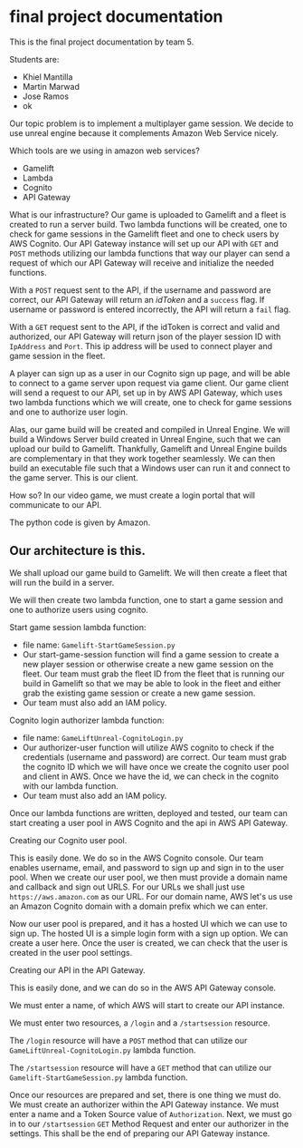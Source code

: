 # final project documentation

This is the final project documentation by team 5.

Students are:
* Khiel Mantilla
* Martin Marwad
* Jose Ramos
* ok

Our topic problem is to implement a multiplayer game session. We decide to use unreal engine because it complements Amazon Web Service nicely.

Which tools are we using in amazon web services?
* Gamelift
* Lambda
* Cognito
* API Gateway

What is our infrastructure? Our game is uploaded to Gamelift and a fleet is created to run a server build. Two lambda functions will be created, one to check for game sessions in the Gamelift fleet and one to check users by AWS Cognito. Our API Gateway instance will set up our API with `GET` and `POST` methods utilizing our lambda functions that way our player can send a request of which our API Gateway will receive and initialize the needed functions.

With a `POST` request sent to the API, if the username and password are correct, our API Gateway will return an *idToken* and a `success` flag. If username or password is entered incorrectly, the API will return a `fail` flag.

With a `GET` request sent to the API, if the idToken is correct and valid and authorized, our API Gateway will return json of the player session ID with `IpAddress` and `Port`. This ip address will be used to connect player and game session in the fleet.

A player can sign up as a user in our Cognito sign up page, and will be able to connect to a game server upon request via game client. Our game client will send a request to our API, set up in by AWS API Gateway, which uses two lambda functions which we will create, one to check for game sessions and one to authorize user login.

Alas, our game build will be created and compiled in Unreal Engine. We will build a Windows Server build created in Unreal Engine, such that we can upload our build to Gamelift. Thankfully, Gamelift and Unreal Engine builds are complementary in that they work together seamlessly. We can then build an executable file such that a Windows user can run it and connect to the game server. This is our client.

How so? In our video game, we must create a login portal that will communicate to our API.

The python code is given by Amazon.



## Our architecture is this.

We shall upload our game build to Gamelift. We will then create a fleet that will run the build in a server.

We will then create two lambda function, one to start a game session and one to authorize users using cognito.

Start game session lambda function:
* file name: `Gamelift-StartGameSession.py`
* Our start-game-session function will find a game session to create a new player session or otherwise create a new game session on the fleet. Our team must grab the fleet ID from the fleet that is running our build in Gamelift so that we may be able to look in the fleet and either grab the existing game session or create a new game session.
* Our team must also add an IAM policy.

Cognito login authorizer lambda function:
* file name: `GameLiftUnreal-CognitoLogin.py`
* Our authorizer-user function will utilize AWS cognito to check if the credentials (username and password) are correct. Our team must grab the cognito ID which we will have once we create the cognito user pool and client in AWS. Once we have the id, we can check in the cognito with our lambda function.
* Our team must also add an IAM policy.

Once our lambda functions are written, deployed and tested, our team can start creating a user pool in AWS Cognito and the api in AWS API Gateway.



Creating our Cognito user pool.

This is easily done. We do so in the AWS Cognito console. Our team enables username, email, and password to sign up and sign in to the user pool. When we create our user pool, we then must provide a domain name and callback and sign out URLS. For our URLs we shall just use `https://aws.amazon.com` as our URL. For our domain name, AWS let's us use an Amazon Cognito domain with a domain prefix which we can enter.

Now our user pool is prepared, and it has a hosted UI which we can use to sign up. The hosted UI is a simple login form with a sign up option. We can create a user here. Once the user is created, we can check that the user is created in the user pool settings.



Creating our API in the API Gateway.

This is easily done, and we can do so in the AWS API Gateway console.

We must enter a name, of which AWS will start to create our API instance.

We must enter two resources, a `/login` and a `/startsession` resource.

The `/login` resource will have a `POST` method that can utilize our `GameLiftUnreal-CognitoLogin.py` lambda function.

The `/startsession` resource will have a `GET` method that can utilize our `Gamelift-StartGameSession.py` lambda function.

Once our resources are prepared and set, there is one thing we must do. We must create an authorizer within the API Gateway instance. We must enter a name and a Token Source value of `Authorization`. Next, we must go in to our `/startsession` `GET` Method Request and enter our authorizer in the settings. This shall be the end of preparing our API Gateway instance.


